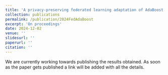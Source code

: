 ```yaml
---
title: 'A privacy-preserving federated learning adaptation of AdaBoost via knowledge distillation'
collection: publications
permalink: /publication/2024FedAdaBoost
excerpt: 'On proceedings'
date: 2024-12-02
venue: ''
slidesurl: '' 
paperurl: ''
citation: ''
---
```


We are currently working towards publishing the results obtained. As soon as the paper gets published a link will be added with all the details. 